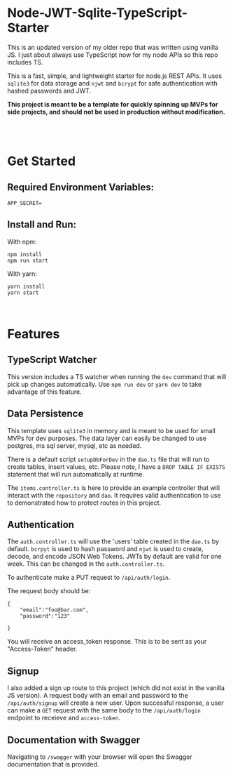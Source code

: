# Node-JWT-Sqlite-TypeScript-Starter

This is an updated version of my older repo that was written using vanilla JS. I just about always use TypeScript now for my node APIs so this repo includes TS.

This is a fast, simple, and lightweight starter for node.js REST APIs. It uses `sqlite3` for data storage and `njwt` and `bcrypt` for safe authentication with hashed passwords and JWT. 

**This project is meant to be a template for quickly spinning up MVPs for side projects, and should not be used in production without modification.**

<br />

<br />


# Get Started

## Required Environment Variables:
```
APP_SECRET=
```

## Install and Run:

With npm:

```
npm install
npm run start
```

With yarn:

```
yarn install
yarn start
```



<br/>

# Features

## TypeScript Watcher

This version includes a TS watcher when running the `dev` command that will pick up changes automatically. Use `npm run dev` or `yarn dev` to take advantage of this feature.

## Data Persistence

This template uses `sqlite3` in memory and is meant to be used for small MVPs for dev purposes. The data layer can easily be changed to use postgres, ms sql server, mysql, etc as needed. 

There is a default script `setupDbForDev` in the `dao.ts` file that will run to create tables, insert values, etc. Please note, I have a `DROP TABLE IF EXISTS` statement that will run automatically at runtime.

The `items.controller.ts` is here to provide an example controller that will interact with the `repository` and `dao`. It requires valid authentication to use to demonstrated how to protect routes in this project.

## Authentication

The `auth.controller.ts` will use the 'users' table created in the `dao.ts` by default. `bcrpyt` is used to hash password and `njwt` is used to create, decode, and encode JSON Web Tokens. JWTs by default are valid for one week. This can be changed in the `auth.controller.ts`. 

To authenticate make a PUT request to `/api/auth/login`. 

The request body should be:

```
{
    "email":"foo@bar.com",
    "password":"123"

}
```

You will receive an access_token response.  This is to be sent as your "Access-Token" header. 

## Signup

I also added a sign up route to this project (which did not exist in the vanilla JS version). A request body with an email and password to the `/api/auth/signup` will create a new user. Upon successful response, a user can make a `GET` request with the same body to the `/api/auth/login` endpoint to receieve and `access-token`.

## Documentation with Swagger

Navigating to `/swagger` with your browser will open the Swagger documentation that is provided.